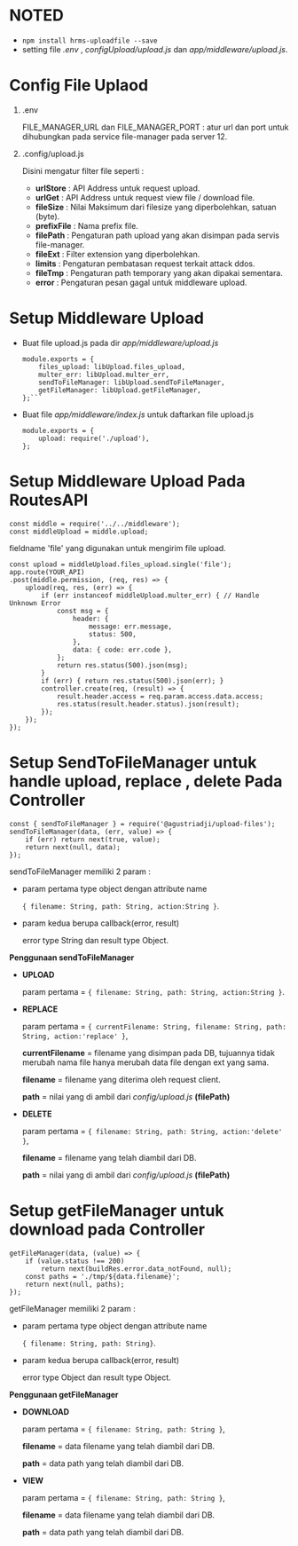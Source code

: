 # NOTED

- `npm install hrms-uploadfile --save`
- setting file *.env* , *configUpload/upload.js* dan *app/middleware/upload.js*.

# Config File Uplaod

1.  .env
    
    FILE_MANAGER_URL dan FILE_MANAGER_PORT : atur url dan port untuk dihubungkan pada service file-manager pada server 12.

2.  .config/upload.js
    
    Disini mengatur filter file seperti :
    -   **urlStore**    : API Address untuk request upload.
    -   **urlGet**      : API Address untuk request view file / download file.
    -   **fileSize**    : Nilai Maksimum dari filesize yang diperbolehkan, satuan (byte).
    -   **prefixFile**  : Nama prefix file.
    -   **filePath**    : Pengaturan path upload yang akan disimpan pada servis file-manager.
    -   **fileExt**     : Filter extension yang diperbolehkan.
    -   **limits**      : Pengaturan pembatasan request terkait attack ddos.
    -   **fileTmp**     : Pengaturan path temporary yang akan dipakai sementara.
    -   **error**       : Pengaturan pesan gagal untuk middleware upload.

# Setup Middleware Upload

-   Buat file upload.js pada dir *app/middleware/upload.js*

    ```const libUpload = require('@agustriadji/upload-files');
    module.exports = {
        files_upload: libUpload.files_upload,
        multer_err: libUpload.multer_err,
        sendToFileManager: libUpload.sendToFileManager,
        getFileManager: libUpload.getFileManager,
    };```

-   Buat file *app/middleware/index.js* untuk daftarkan file upload.js
    
    ```
    module.exports = {
        upload: require('./upload'),
    };
    ```

# Setup Middleware Upload Pada RoutesAPI

```
const middle = require('../../middleware');
const middleUpload = middle.upload;
```

fieldname 'file' yang digunakan untuk mengirim file upload.

```
const upload = middleUpload.files_upload.single('file');
app.route(YOUR_API)
.post(middle.permission, (req, res) => {
    upload(req, res, (err) => {
        if (err instanceof middleUpload.multer_err) { // Handle Unknown Error
            const msg = {
                header: {
                    message: err.message,
                    status: 500,
                },
                data: { code: err.code },
            };
            return res.status(500).json(msg);
        }
        if (err) { return res.status(500).json(err); }
        controller.create(req, (result) => {
            result.header.access = req.param.access.data.access;
            res.status(result.header.status).json(result);
        });
    });
});
```

# Setup SendToFileManager untuk handle upload, replace , delete Pada Controller

```
const { sendToFileManager } = require('@agustriadji/upload-files');
sendToFileManager(data, (err, value) => {
    if (err) return next(true, value);
    return next(null, data);
});
```

sendToFileManager memiliki 2 param :
-   param pertama type object dengan attribute name
    
    `{ filename: String, path: String, action:String }`.

-   param kedua berupa callback(error, result)
    
    error type String dan result type Object.

**Penggunaan sendToFileManager**

-   **UPLOAD**
    
    param pertama = `{ filename: String, path: String, action:String }`.

-   **REPLACE**
    
    param pertama = `{ currentFilename: String, filename: String, path: String, action:'replace' }`,
    
    **currentFilename** = filename yang disimpan pada DB, 
    tujuannya tidak merubah nama file hanya merubah data file dengan ext yang sama.
    
    **filename** = filename yang diterima oleh request client.
    
    **path** = nilai yang di ambil dari *config/upload.js* **(filePath)**

-   **DELETE**
    
    param pertama = `{ filename: String, path: String, action:'delete' }`,
    
    **filename** = filename yang telah diambil dari DB.
    
    **path** = nilai yang di ambil dari *config/upload.js* **(filePath)**

# Setup getFileManager untuk download pada Controller

```
getFileManager(data, (value) => {
    if (value.status !== 200)
        return next(buildRes.error.data_notFound, null);
    const paths = './tmp/${data.filename}';
    return next(null, paths);
});
```

getFileManager memiliki 2 param :
-   param pertama type object dengan attribute name
    
    `{ filename: String, path: String}`.

-   param kedua berupa callback(error, result)
    
    error type Object dan result type Object.

**Penggunaan getFileManager**

-   **DOWNLOAD**

    param pertama = `{ filename: String, path: String }`,
    
    **filename** = data filename yang telah diambil dari DB.
    
    **path** = data path yang telah diambil dari DB.

-   **VIEW**

    param pertama = `{ filename: String, path: String }`,
    
    **filename** = data filename yang telah diambil dari DB.
    
    **path** = data path yang telah diambil dari DB.
